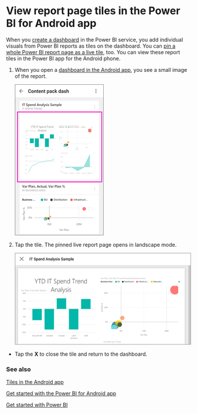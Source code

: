 <properties 
   pageTitle="View report page tiles in the Android app"
   description="View report page tiles in the Power BI for Android app"
   services="powerbi" 
   documentationCenter="" 
   authors="maggiesMSFT" 
   manager="mblythe" 
   editor=""
   tags=""/>
 
<tags
   ms.service="powerbi"
   ms.devlang="NA"
   ms.topic="article"
   ms.tgt_pltfrm="NA"
   ms.workload="powerbi"
   ms.date="02/02/2016"
   ms.author="maggies"/>

# View report page tiles in the Power BI for Android app

When you [create a dashboard](powerbi-service-dashboards.md) in the Power BI service, you add individual visuals from Power BI reports as tiles on the dashboard. You can [pin a whole Power BI report page as a live tile](powerbi-service-pin-a-live-tile-to-a-dashboard-from-a-report.md), too. You can view these report tiles in the Power BI app for the Android phone.

1.  When you open a [dashboard in the Android app](powerbi-mobile-dashboards-in-the-android-app.md), you see a small image of the report.

    ![](media/powerbi-mobile-report-page-tiles-in-the-android-app/pbi_and_livetile.png)

2. Tap the tile. The pinned live report page opens in landscape mode. 

    ![](media/powerbi-mobile-report-page-tiles-in-the-android-app/pbi_and_livetile_open.png)

-   Tap the **X** to close the tile and return to the dashboard.

### See also

[Tiles in the Android app](powerbi-mobile-tiles-in-the-android-app.md)

[Get started with the Power BI for Android app](powerbi-mobile-android-app-get-started.md)

[Get started with Power BI](powerbi-service-get-started.md)
